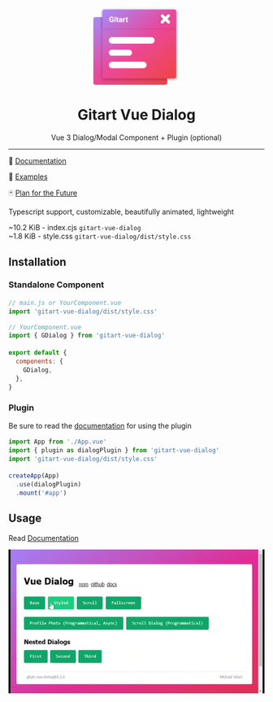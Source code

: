 <p align="center"><img src="../docs/src/public/gitart-dialog-logo.svg" width="170" alt="Gitart Vue Dialog logo"></p>

<h1 align="center">Gitart Vue Dialog</h1>

<p align="center">Vue 3 Dialog/Modal Component + Plugin (optional)</p>

---

📘 [Documentation](https://gitart-vue-dialog.gitart.org/)

🤯 [Examples](https://michaelgitart.github.io/gitart-vue-dialog/)

🃏 [Plan for the Future](https://trello.com/b/CYcpbq4F/gitart-oss/)

Typescript support, customizable, beautifully animated, lightweight

~10.2 KiB - index.cjs `gitart-vue-dialog` <br/> 
~1.8 KiB - style.css `gitart-vue-dialog/dist/style.css` <br/> 


## Installation

### Standalone Component

```js
// main.js or YourComponent.vue
import 'gitart-vue-dialog/dist/style.css'
```

```js
// YourComponent.vue
import { GDialog } from 'gitart-vue-dialog'

export default {
  components: {
    GDialog,
  },
}
```

### Plugin

Be sure to read the [documentation](https://gitart-vue-dialog.gitart.org/) for using the plugin

```js
import App from './App.vue'
import { plugin as dialogPlugin } from 'gitart-vue-dialog'
import 'gitart-vue-dialog/dist/style.css'

createApp(App)
  .use(dialogPlugin)
  .mount('#app')
```



## Usage

Read [Documentation](https://gitart-vue-dialog.gitart.org/)

<img src="../docs/src/public/example-video.gif" width="690" alt="Example Video">
